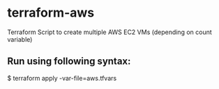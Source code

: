 # terraform-aws
Terraform Script to create multiple AWS EC2 VMs (depending on count variable)

## Run using following syntax:
$ terraform apply -var-file=aws.tfvars
